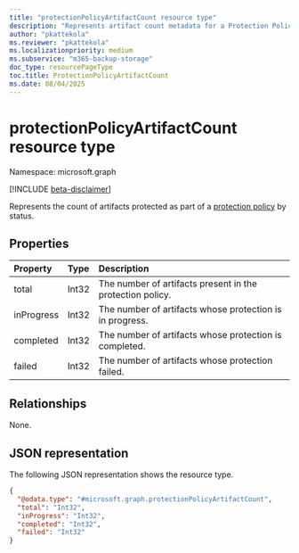 ```yaml
---
title: "protectionPolicyArtifactCount resource type"
description: "Represents artifact count metadata for a Protection Policy."
author: "pkattekola"
ms.reviewer: "pkattekola"
ms.localizationpriority: medium
ms.subservice: "m365-backup-storage"
doc_type: resourcePageType
toc.title: ProtectionPolicyArtifactCount
ms.date: 08/04/2025
---
```


# protectionPolicyArtifactCount resource type

Namespace: microsoft.graph

[!INCLUDE [beta-disclaimer](../../includes/beta-disclaimer.md)]

Represents the count of artifacts protected as part of a [protection policy](../resources/protectionpolicybase.md) by status. 

## Properties

|Property|Type|Description|
|:---|:---|:---|
|total|Int32|The number of artifacts present in the protection policy.|
|inProgress|Int32|The number of artifacts whose protection is in progress.|
|completed|Int32|The number of artifacts whose protection is completed.|
|failed|Int32|The number of artifacts whose protection failed.|

## Relationships
None.

## JSON representation

The following JSON representation shows the resource type.

<!-- {
  "blockType": "resource",
  "@odata.type": "microsoft.graph.protectionPolicyArtifactCount",
  "openType": false
}
-->

``` json
{
  "@odata.type": "#microsoft.graph.protectionPolicyArtifactCount",
  "total": "Int32",
  "inProgress": "Int32",
  "completed": "Int32",
  "failed": "Int32"
}
```
